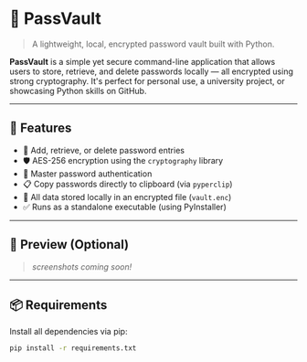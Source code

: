 # 🔐 PassVault

> A lightweight, local, encrypted password vault built with Python.

**PassVault** is a simple yet secure command-line application that allows users to store, retrieve, and delete passwords locally — all encrypted using strong cryptography. It's perfect for personal use, a university project, or showcasing Python skills on GitHub.

---

## 🚀 Features

- 🔑 Add, retrieve, or delete password entries
- 🛡️ AES-256 encryption using the `cryptography` library
- 🔐 Master password authentication
- 📋 Copy passwords directly to clipboard (via `pyperclip`)
- 💾 All data stored locally in an encrypted file (`vault.enc`)
- ✅ Runs as a standalone executable (using PyInstaller)

---

## 📸 Preview (Optional)

> _screenshots coming soon!_

---

## 📦 Requirements

Install all dependencies via pip:

```bash
pip install -r requirements.txt
